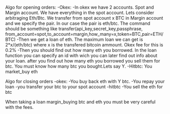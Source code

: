 Algo for opening orders:
  -Okex:
      -In okex we have 2 accounts. Spot and Margin account. We have everything in the spot account. Lets consider arbitraging Eth/Btc.
      We transfer from spot account x BTC in Margin account and we specify the pair. In our case the pair is eth/btc. The command should be 
      something like transfer(api_key,secret_key,passphrase, from_account=spot,to_account=margin,how_many=x,token=BTC,pair=ETH/BTC)
      -Then we get a loan of eth. The maximum loan we can get is 2*x/(eth/btc) where x is the transfered bitcoin ammount. Okex fee for this is 0.2%
      -Then you should find out how many eth you borrowed. In the loan function you can specify an id with wich you can later find out info
      about your loan. after you find out how many eth you borrowed you sell them for btc. You must know how many btc you bought.Lets say Y.
  -Hitbtc:
      You market_buy eth 
      
Algo for closing orders
  -okex:
    -You buy back eth with Y btc.
    -You repay your loan
    -you transfer your btc to your spot account
  -hitbtc
    -You sell the eth for btc
    
When taking a loan margin_buying btc and eth you must be very careful with the fees.
